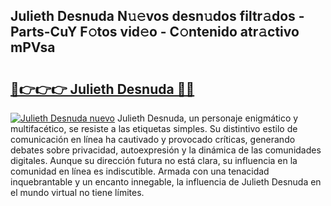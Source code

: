 ## Julieth Desnuda N𝚞𝚎vos desn𝚞dos filtr𝚊dos - Parts-CuY F𝚘tos vid𝚎o - C𝚘ntenido atr𝚊ctivo mPVsa

# <h2><a href="http://mb6dk5.tromn.icu/?c=Julieth+Desnuda">🔗👉👉👉 Julieth Desnuda 🔗🔗</a></h2>

[![Julieth Desnuda nuevo](https://i.imgur.com/pEAQMta.gif)](http://mb6dk5.tromn.icu/?c=Julieth+Desnuda)
Julieth Desnuda, un personaje enigmático y multifacético, se resiste a las etiquetas simples. Su distintivo estilo de comunicación en línea ha cautivado y provocado críticas, generando debates sobre privacidad, autoexpresión y la dinámica de las comunidades digitales. Aunque su dirección futura no está clara, su influencia en la comunidad en línea es indiscutible. Armada con una tenacidad inquebrantable y un encanto innegable, la influencia de Julieth Desnuda en el mundo virtual no tiene límites.
